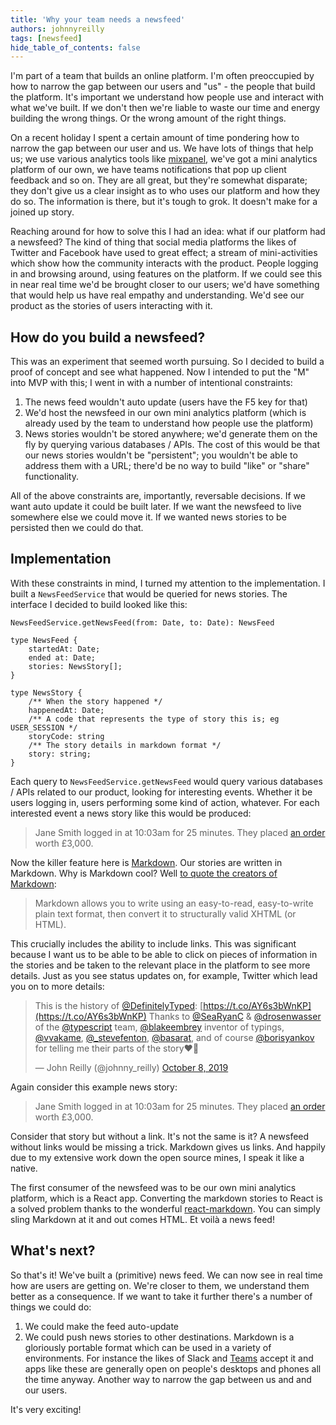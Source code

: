 ```yaml
---
title: 'Why your team needs a newsfeed'
authors: johnnyreilly
tags: [newsfeed]
hide_table_of_contents: false
---
```


I'm part of a team that builds an online platform. I'm often preoccupied by how to narrow the gap between our users and "us" - the people that build the platform. It's important we understand how people use and interact with what we've built. If we don't then we're liable to waste our time and energy building the wrong things. Or the wrong amount of the right things.

On a recent holiday I spent a certain amount of time pondering how to narrow the gap between our user and us. We have lots of things that help us; we use various analytics tools like [mixpanel](https://mixpanel.com/), we've got a mini analytics platform of our own, we have teams notifications that pop up client feedback and so on. They are all great, but they're somewhat disparate; they don't give us a clear insight as to who uses our platform and how they do so. The information is there, but it's tough to grok. It doesn't make for a joined up story.

Reaching around for how to solve this I had an idea: what if our platform had a newsfeed? The kind of thing that social media platforms the likes of Twitter and Facebook have used to great effect; a stream of mini-activities which show how the community interacts with the product. People logging in and browsing around, using features on the platform. If we could see this in near real time we'd be brought closer to our users; we'd have something that would help us have real empathy and understanding. We'd see our product as the stories of users interacting with it.

## How do you build a newsfeed?

This was an experiment that seemed worth pursuing. So I decided to build a proof of concept and see what happened. Now I intended to put the "M" into MVP with this; I went in with a number of intentional constraints:

1. The news feed wouldn't auto update (users have the F5 key for that)
2. We'd host the newsfeed in our own mini analytics platform (which is already used by the team to understand how people use the platform)
3. News stories wouldn't be stored anywhere; we'd generate them on the fly by querying various databases / APIs. The cost of this would be that our news stories wouldn't be "persistent"; you wouldn't be able to address them with a URL; there'd be no way to build "like" or "share" functionality.

All of the above constraints are, importantly, reversable decisions. If we want auto update it could be built later. If we want the newsfeed to live somewhere else we could move it. If we wanted news stories to be persisted then we could do that.

## Implementation

With these constraints in mind, I turned my attention to the implementation. I built a `NewsFeedService` that would be queried for news stories. The interface I decided to build looked like this:

```
NewsFeedService.getNewsFeed(from: Date, to: Date): NewsFeed

type NewsFeed {
    startedAt: Date;
    ended at: Date;
    stories: NewsStory[];
}

type NewsStory {
    /** When the story happened */
    happenedAt: Date;
    /** A code that represents the type of story this is; eg USER_SESSION */
    storyCode: string
    /** The story details in markdown format */
    story: string;
}
```

Each query to `NewsFeedService.getNewsFeed` would query various databases / APIs related to our product, looking for interesting events. Whether it be users logging in, users performing some kind of action, whatever. For each interested event a news story like this would be produced:

> Jane Smith logged in at 10:03am for 25 minutes. They placed [an order](https://my-glorious-platform.io/orders/janes-order) worth £3,000.

Now the killer feature here is [Markdown](https://en.wikipedia.org/wiki/Markdown#:~:text=Markdown%20is%20a%20lightweight%20markup,using%20a%20plain%20text%20editor.). Our stories are written in Markdown. Why is Markdown cool? Well [to quote the creators of Markdown](https://web.archive.org/web/20040402182332/http://daringfireball.net/projects/markdown/):

> Markdown allows you to write using an easy-to-read, easy-to-write plain text format, then convert it to structurally valid XHTML (or HTML).

This crucially includes the ability to include links. This was significant because I want us to be able to be able to click on pieces of information in the stories and be taken to the relevant place in the platform to see more details. Just as you see status updates on, for example, Twitter which lead you on to more details:

> This is the history of [@DefinitelyTyped](https://twitter.com/DefinitelyTyped?ref_src=twsrc%5Etfw): [https://t.co/AY6s3bWnKP](https://t.co/AY6s3bWnKP) Thanks to [@SeaRyanC](https://twitter.com/SeaRyanC?ref_src=twsrc%5Etfw) & [@drosenwasser](https://twitter.com/drosenwasser?ref_src=twsrc%5Etfw) of the [@typescript](https://twitter.com/typescript?ref_src=twsrc%5Etfw) team, [@blakeembrey](https://twitter.com/blakeembrey?ref_src=twsrc%5Etfw) inventor of typings, [@vvakame](https://twitter.com/vvakame?ref_src=twsrc%5Etfw), [@\_stevefenton](https://twitter.com/_stevefenton?ref_src=twsrc%5Etfw), [@basarat](https://twitter.com/basarat?ref_src=twsrc%5Etfw), and of course [@borisyankov](https://twitter.com/borisyankov?ref_src=twsrc%5Etfw) for telling me their parts of the story❤️🌻
>
> — John Reilly (@johnny_reilly) [October 8, 2019](https://twitter.com/johnny_reilly/status/1181542739994976256?ref_src=twsrc%5Etfw)

<script async="" src="https://platform.twitter.com/widgets.js" charSet="utf-8"></script>

Again consider this example news story:

> Jane Smith logged in at 10:03am for 25 minutes. They placed [an order](https://my-glorious-platform.io/orders/janes-order) worth £3,000.

Consider that story but without a link. It's not the same is it? A newsfeed without links would be missing a trick. Markdown gives us links. And happily due to my extensive work down the open source mines, I speak it like a native.

The first consumer of the newsfeed was to be our own mini analytics platform, which is a React app. Converting the markdown stories to React is a solved problem thanks to the wonderful [react-markdown](https://github.com/rexxars/react-markdown). You can simply sling Markdown at it and out comes HTML. Et voilà a news feed!

## What's next?

So that's it! We've built a (primitive) news feed. We can now see in real time how are users are getting on. We're closer to them, we understand them better as a consequence. If we want to take it further there's a number of things we could do:

1. We could make the feed auto-update
2. We could push news stories to other destinations. Markdown is a gloriously portable format which can be used in a variety of environments. For instance the likes of Slack and [Teams](./2019-12-18-teams-notification-webhooks.md) accept it and apps like these are generally open on people's desktops and phones all the time anyway. Another way to narrow the gap between us and and our users.

It's very exciting!
